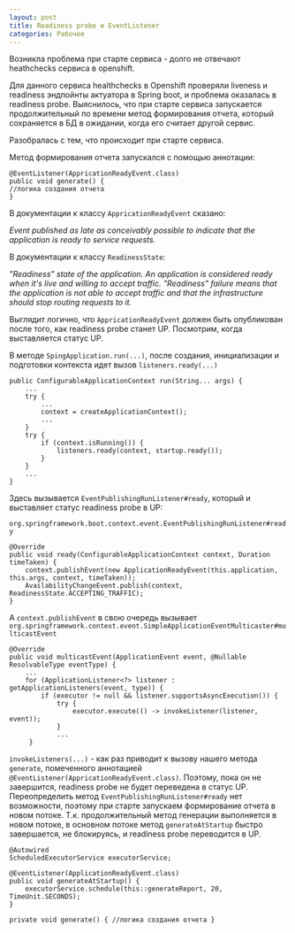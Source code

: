 ```yaml
---
layout: post
title: Readiness probe и EventListener
categories: Рабочее
---
```


Возникла проблема при старте сервиса - долго не отвечают heathchecks сервиса в openshift.

Для данного сервиса healthchecks в Openshift проверяли liveness и readiness эндпойнты актуатора в Spring boot, и проблема оказалась в readiness probe.
Выяснилось, что при старте сервиса запускается продолжительный по времени метод  формирования отчета, который сохраняется в БД в ожидании, когда его считает другой сервис.

Разобралась с тем, что происходит при старте сервиса.

Метод формирования отчета запускался с помощью аннотации:
```
@EventListener(AppricationReadyEvent.class)
public void generate() {
//логика создания отчета
}
```
В документации к классу `AppricationReadyEvent` сказано:

_Event published as late as conceivably possible to indicate that the application is ready to service requests._

В документации к классу `ReadinessState`:

_"Readiness" state of the application.
An application is considered ready when it's live and willing to accept traffic. "Readiness" failure means that the application is not able to accept traffic and that the infrastructure should stop routing requests to it._

Выглядит логично, что `AppricationReadyEvent` должен быть опубликован после того, как readiness probe станет UP.
Посмотрим, когда выставляется статус UP.

В методе `SpingApplication.run(...)`, после создания, инициализации и подготовки контекста идет вызов `listeners.ready(...)`
```
public ConfigurableApplicationContext run(String... args) {
    ...
    try {
        ...
        context = createApplicationContext();
        ...
    }
    try {
        if (context.isRunning()) {
            listeners.ready(context, startup.ready());
        }
    }
    ...
}
```
Здесь вызывается `EventPublishingRunListener#ready`, который и выставляет статус readiness probe в UP:

`org.springframework.boot.context.event.EventPublishingRunListener#ready`
```
@Override
public void ready(ConfigurableApplicationContext context, Duration timeTaken) {
    context.publishEvent(new ApplicationReadyEvent(this.application, this.args, context, timeTaken));
    AvailabilityChangeEvent.publish(context, ReadinessState.ACCEPTING_TRAFFIC);
}
```
А `context.publishEvent` в свою очередь вызывает
`org.springframework.context.event.SimpleApplicationEventMulticaster#multicastEvent`
```
@Override
public void multicastEvent(ApplicationEvent event, @Nullable ResolvableType eventType) {
    ...
    for (ApplicationListener<?> listener : getApplicationListeners(event, type)) {
        if (executor != null && listener.supportsAsyncExecution()) {
            try {
                executor.execute(() -> invokeListener(listener, event));
            }
            ...
     }
```
`invokeListeners(...)` - как раз приводит к вызову нашего метода `generate`, помеченного аннотацией 
`@EventListener(AppricationReadyEvent.class)`.
Поэтому, пока он не завершится, readiness probe не будет переведена в статус UP.
Переопределить метод `EventPublishingRunListener#ready` нет возможности, поэтому при старте запускаем 
формирование отчета в новом потоке. Т.к. продолжительный метод генерации выполняется в новом потоке, в основном потоке  метод `generateAtStartup` быстро завершается, не блокируясь, и readiness probe переводится в UP.
```
@Autowired
ScheduledExecutorService executorService;

@EventListener(ApplicationReadyEvent.class)
public void generateAtStartup() {
    executorService.schedule(this::generateReport, 20, TimeUnit.SECONDS);
}

private void generate() { //логика создания отчета }
```